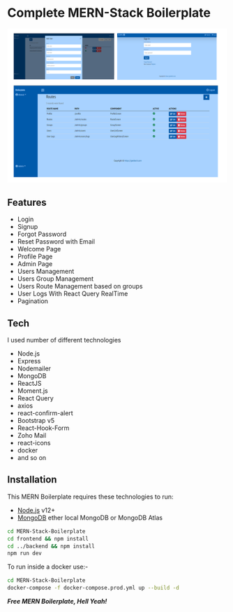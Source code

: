 # Complete MERN-Stack Boilerplate

![Boilerplate Screenshots](./screenshot.png)

## Features

- Login
- Signup
- Forgot Password
- Reset Password with Email
- Welcome Page
- Profile Page
- Admin Page
- Users Management
- Users Group Management
- Users Route Management based on groups
- User Logs With React Query RealTime
- Pagination

## Tech

I used number of different technologies

- Node.js
- Express
- Nodemailer
- MongoDB
- ReactJS
- Moment.js
- React Query
- axios
- react-confirm-alert
- Bootstrap v5
- React-Hook-Form
- Zoho Mail
- react-icons
- docker
- and so on

## Installation

This MERN Boilerplate requires these technologies to run:

- [Node.js](https://nodejs.org/) v12+
- [MongoDB](https://mongodb.com/) ether local MongoDB or MongoDB Atlas

```sh
cd MERN-Stack-Boilerplate
cd frontend && npm install
cd ../backend && npm install
npm run dev
```

To run inside a docker use:-

```sh
cd MERN-Stack-Boilerplate
docker-compose -f docker-compose.prod.yml up --build -d
```

**_Free MERN Boilerplate, Hell Yeah!_**
